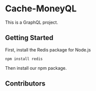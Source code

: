 # Cache-MoneyQL
This is a GraphQL project.

## Getting Started
First, install the Redis package for Node.js

`npm install redis`

Then install our npm package.

## Contributors
